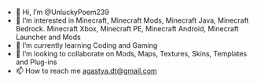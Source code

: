 - 👋 Hi, I’m @UnluckyPoem239
- 👀 I’m interested in Minecraft, Minecraft Mods, Minecraft Java, Minecraft Bedrock. Minecraft Xbox, Minecraft PE, Minecraft Android, Minecraft Launcher and Mods
- 🌱 I’m currently learning Coding and Gaming
- 💞️ I’m looking to collaborate on Mods, Maps, Textures, Skins, Templates and Plug-ins
- 📫 How to reach me agastya.dt@gmail.com
<!---
UnluckyPoem239/UnluckyPoem239 is a ✨ special ✨ repository because its `README.md` (this file) appears on your GitHub profile.
You can click the Preview link to take a look at your changes.
--->
